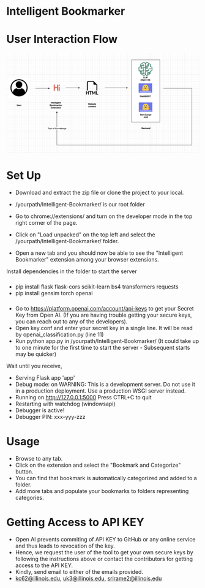# Intelligent Bookmarker

# User Interaction Flow
![Alt Text](images/user_interaction_flow.png) 
# Set Up
* Download and extract the zip file or clone the project to your local.
* /yourpath/Intelligent-Bookmarker/ is our root folder

* Go to chrome://extensions/ and turn on the developer mode in the top right corner of the page.
* Click on "Load unpacked" on the top left and select the /yourpath/Intelligent-Bookmarker/ folder.
* Open a new tab and you should now be able to see the "Intelligent Bookmarker" extension among your browser extensions.

Install dependencies in the folder to start the server
###
* pip install flask flask-cors scikit-learn bs4 transformers requests
* pip install gensim torch openai
###
* Go to https://platform.openai.com/account/api-keys to get your Secret Key from Open AI. (If you are having trouble getting your secure keys, you can reach out to any of the developers).
* Open key.conf and enter your secret key in a single line. It will be read by openai_classification.py (line 11)
* Run python app.py in /yourpath/Intelligent-Bookmarker/ (It could take up to one minute for the first time to start the server - Subsequent starts may be quicker)

Wait until you receive,  

 * Serving Flask app 'app'
 * Debug mode: on
WARNING: This is a development server. Do not use it in a production deployment. Use a production WSGI server instead.
 * Running on http://127.0.0.1:5000
Press CTRL+C to quit
 * Restarting with watchdog (windowsapi)
 * Debugger is active!
 * Debugger PIN: xxx-yyy-zzz

# Usage

* Browse to any tab.
* Click on the extension and select the "Bookmark and Categorize" button.
* You can find that bookmark is automatically categorized and added to a folder.
* Add more tabs and populate your bookmarks to folders representing categories.

# Getting Access to API KEY
* Open AI prevents commiting of API KEY to GitHub or any online service and thus leads to revocation of the key.
* Hence, we request the user of the tool to get your own secure keys by following the instructions above or contact the contributors for getting access to the API KEY.
* Kindly, send email to either of the emails provided.
* kc62@illinois.edu, uk3@illinois.edu, srirame2@illinois.edu

